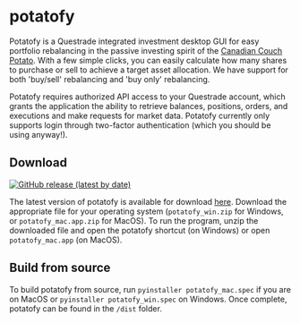 # potatofy

Potatofy is a Questrade integrated investment desktop GUI for easy portfolio rebalancing in the passive investing spirit of the [Canadian Couch Potato](https://canadiancouchpotato.com/). With a few simple clicks, you can easily calculate how many shares to purchase or sell to achieve a target asset allocation. We have support for both 'buy/sell' rebalancing and 'buy only' rebalancing.

Potatofy requires authorized API access to your Questrade account, which grants the application the ability to retrieve balances, positions, orders, and executions and make requests for market data. Potatofy currently only supports login through two-factor authentication (which you should be using anyway!).

## Download 
[![GitHub release (latest by date)](https://img.shields.io/github/v/release/patchan/potatofy)](https://github.com/patchan/potatofy/releases/latest)

The latest version of potatofy is available for download [here](https://github.com/patchan/potatofy/releases/latest). Download the appropriate file for your operating system (``potatofy_win.zip`` for Windows, or ``potatofy_mac.app.zip`` for MacOS). To run the program, unzip the downloaded file and open the potatofy shortcut (on Windows) or open ``potatofy_mac.app`` (on MacOS).

## Build from source

To build potatofy from source, run `pyinstaller potatofy_mac.spec` if you are on MacOS or `pyinstaller potatofy_win.spec` on Windows. Once complete, potatofy can be found in the `/dist` folder. 